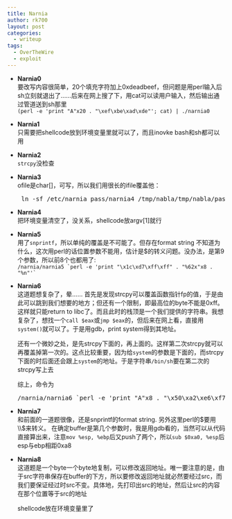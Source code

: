 ```yaml
---
title: Narnia
author: rk700
layout: post
categories:
  - writeup
tags:
  - OverTheWire
  - exploit
---
```

*   **Narnia0**  
    要改写内容很简单，20个填充字符加上0xdeadbeef，但问题是用perl输入后sh立刻就退出了……后来在网上搜了下，用cat可以读用户输入，然后输出通过管道送到sh那里  
    `(perl -e 'print "A"x20 . "\xef\xbe\xad\xde"'; cat) | ./narnia0`  
*   **Narnia1**  
    只需要把shellcode放到环境变量里就可以了，而且inovke bash和sh都可以用
*   **Narnia2**  
    `strcpy`没检查
*   **Narnia3**  
    ofile是char[]，可写，所以我们用很长的ifile覆盖他：  
    <pre> ln -sf /etc/narnia_pass/narnia4 /tmp/nabla/tmp/nabla/pass/narnia/narnia3 `perl -e 'print "/."x11 . "/tmp/nabla" . "/tmp/nabla/pass"'` </pre>
*   **Narnia4**  
    把环境变量清空了，没关系，shellcode放argv[1]就行
*   **Narnia5**  
    用了`snprintf`，所以单纯的覆盖是不可能了。但存在format string
    不知道为什么，这次用perl的话位置参数不能用，估计是$的转义问题。没办法，是第9个参数，所以前8个也都用了:  
    `` /narnia/narnia5 `perl -e 'print "\x1c\xd7\xff\xff" . "%62x"x8 . "%n"'` ``  
*   **Narnia6**  
    这道题想复杂了，晕……
    首先是发现strcpy可以覆盖函数指针fp的值，于是由此可以跳到我们想要的地方；但还有一个限制，即最高位的byte不能是0xff。这样就只能return to libc了。而且此时的栈顶是一个我们提供的字符串。我想复杂了，想找一个`call $eax`或`jmp $eax`的，但后来在网上看，直接用`system()`就可以了。于是用gdb，print system得到其地址。
        
    还有一个微妙之处，是先strcpy下面的，再上面的。这样第二次strcpy就可以再覆盖掉第一次的。这点比较重要，因为给`system`的参数是下面的，而strcpy下面的时后面还会跟上`system`的地址。于是字符串`/bin/sh`要在第二次的strcpy写上去
        
    综上，命令为  
    <pre>/narnia/narnia6 `perl -e 'print "A"x8 . "\x50\xa2\xe6\xf7"'` "12345678/bin/sh"</pre>
*   **Narnia7**  
    和前面的一道题很像，还是snprintf的format string. 另外这里perl的$要用\\$来转义。
    在确定buffer是第几个参数时，我是用gdb看的，当然可以从代码直接算出来，注意`mov %esp, %ebp`后又push了两个，所以`sub $0xa0, %esp`后esp与ebp相距0xa8
*   **Narnia8**  
    这道题是一个byte一个byte地复制，可以修改返回地址。唯一要注意的是，由于src字符串保存在buffer的下方，所以要修改返回地址就必然要经过src，而我们要保证经过时src不变。具体地，先打印出src的地址，然后让src的内容在那个位置等于src的地址

    shellcode放在环境变量里了
